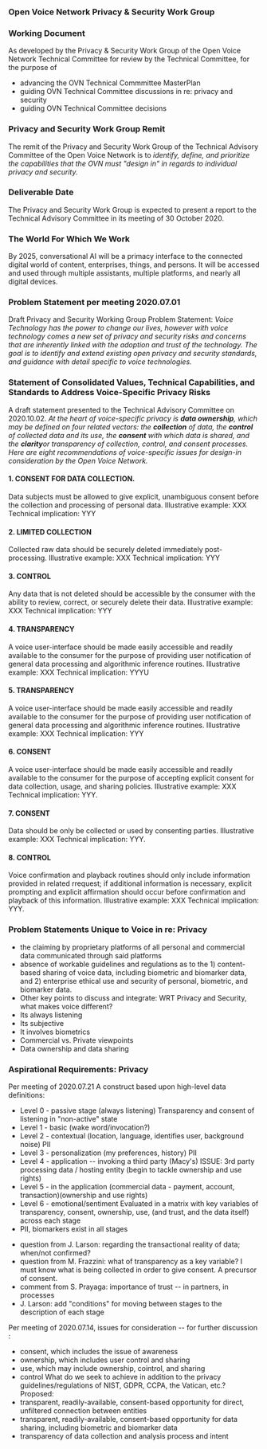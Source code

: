 ### Open Voice Network Privacy & Security Work Group
### Working Document
As developed by the Privacy & Security Work Group of the Open Voice Network Technical Committee for review by the Technical Committee, for the purpose of 
* advancing the OVN Technical Commmittee MasterPlan
* guiding OVN Technical Committee discussions in re: privacy and security
* guiding OVN Technical Committee decisions

### Privacy and Security Work Group Remit
The remit of the Privacy and Security Work Group of the Technical Advisory Committee of the Open Voice Network is to *identify, define, and prioritize the capabilities that the OVN must "design in" in regards to individual privacy and security.*  
### Deliverable Date
The Privacy and Security Work Group is expected to present a report to the Technical Advisory Committee in its meeting of 30 October 2020.

### The World For Which We Work
By 2025, conversational AI will be a primacy interface to the connected digital world of content, enterprises, things, and persons.  It will be accessed and used through multiple assistants, multiple platforms, and nearly all digital devices.
### Problem Statement per meeting 2020.07.01
Draft Privacy and Security Working Group Problem Statement: *Voice Technology has the power to change our lives, however with voice technology comes a new set of privacy and security risks and concerns that are inherently linked with the adoption and trust of the technology. The goal is to identify and extend existing open privacy and security standards, and guidance with detail specific to voice technologies.*
### Statement of Consolidated Values, Technical Capabilities, and Standards to Address Voice-Specific Privacy Risks
A draft statement presented to the Technical Advisory Committee on 2020.10.02.
*At the heart of voice-specific privacy is **data ownership**, which may be defined on four related vectors: the **collection** of data, the **control** of collected data and its use, the **consent** with which data is shared, and the **clarity**or transparency of collection, control, and consent processes. Here are eight recommendations of voice-specific issues for design-in consideration by the Open Voice Network.*
#### 1.  CONSENT FOR DATA COLLECTION. 
Data subjects must be allowed to give explicit, unambiguous consent before the collection and processing of personal data.
Illustrative example: XXX
Technical implication: YYY
#### 2. LIMITED COLLECTION 
Collected raw data should be securely deleted immediately post-processing.
Illustrative example: XXX
Technical implication:  YYY
#### 3. CONTROL  
Any data that is not deleted should be accessible by the consumer with the ability to review, correct, or securely delete their data.
Illustrative example: XXX
Technical implication:  YYY
#### 4.  TRANSPARENCY
A voice user-interface should be made easily accessible and readily available to the consumer for the purpose of providing user notification of general data processing and algorithmic inference routines.
Illustrative example: XXX
Technical implication:  YYYU
#### 5. TRANSPARENCY
A voice user-interface should be made easily accessible and readily available to the consumer for the purpose of providing user notification of general data processing and algorithmic inference routines. 
Illustrative example:  XXX
Technical implication:  YYY
#### 6. CONSENT
A voice user-interface should be made easily accessible and readily available to the consumer for the purpose of accepting explicit consent for data collection, usage, and sharing policies.
Illustrative example:  XXX
Technical implication:  YYY.
#### 7.  CONSENT
Data should be only be collected or used by consenting parties.
Illustrative example:  XXX
Technical implication:  YYY.
#### 8. CONTROL
Voice confirmation and playback routines should only include information provided in related rrequest; if additional information is necessary, explicit prompting and explicit affirmation should occur before confirmation and playback of this information.
Illustrative example:  XXX
Technical implication:  YYY. 

### Problem Statements Unique to Voice in re: Privacy
- the claiming by proprietary platforms of all personal and commercial data communicated through said platforms
- absence of workable guidelines and regulations as to the 1) content-based sharing of voice data, including biometric and biomarker data, and 2) enterprise ethical use and security of personal, biometric, and biomarker data.
- Other key points to discuss and integrate:
WRT Privacy and Security, what makes voice different?
- Its always listening
- Its subjective
- It involves biometrics
- Commercial vs. Private viewpoints
- Data ownership and data sharing
### Aspirational Requirements: Privacy
Per meeting of 2020.07.21
A construct based upon high-level data definitions: 
- Level 0 - passive stage (always listening) Transparency and consent of listening in "non-active" state 
- Level  1 - basic (wake word/invocation?)
- Level 2 - contextual (location, language, identifies user, background noise) PII
- Level 3 - personalization (my preferences, history) PII
- Level 4 - application -- invoking a third party (Macy's) ISSUE: 3rd party processing data / hosting entity  (begin to tackle ownership and use rights) 
- Level 5 - in the application (commercial data - payment, account, transaction)(ownership and use rights)
- Level 6 - emotional/sentiment 
Evaluated in a matrix with key variables of transparency, consent, ownership, use, (and trust, and the data itself)  across each stage 
- PII, biomarkers exist in all stages
* question from J. Larson: regarding the transactional reality of data; when/not confirmed?
* question from M. Frazzini: what of transparency as a key variable?  I must know what is being collected in order to give consent. A precursor of consent.
* comment from S. Prayaga: importance of trust -- in partners, in processes
* J. Larson: add "conditions" for moving between stages to the description of each stage

Per meeting of 2020.07.14, issues for consideration -- for further discussion :
- consent, which includes the issue of awareness
- ownership, which includes user control and sharing
- use, which may include ownership, cointrol, and sharing
- control 
What do we seek to achieve in addition to the privacy guidelines/regulations of NIST, GDPR, CCPA, the Vatican, etc.?  Proposed:
- transparent, readily-available, consent-based opportunity for direct, unfiltered connection between entities
- transparent, readily-available, consent-based opportunity for data sharing, including biometric and biomarker data
- transparency of data collection and analysis process and intent




